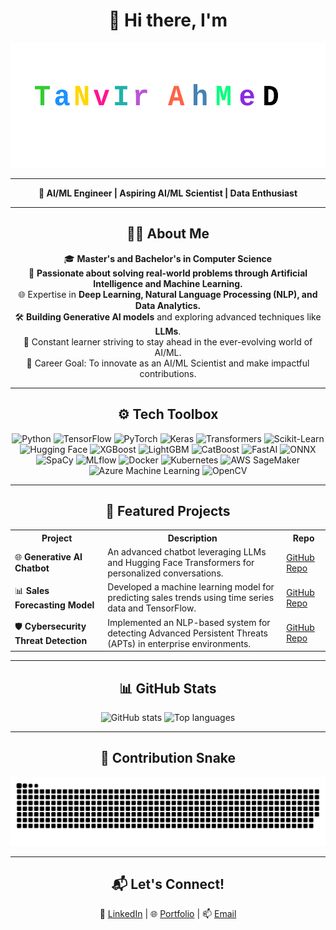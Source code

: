 <h1 align="center">👋 Hi there, I'm</h1>

<p align="center" height="150px">
  <img src="https://github.com/tanvircs/tanvircs/raw/main/TanvirAhmed.svg" alt="Tanvir Ahmed Artistic Animated Name" height="200px" />
</p>

---

<p align="center">
  <strong>🚀 AI/ML Engineer | Aspiring AI/ML Scientist | Data Enthusiast</strong>  
</p>

---

<h2 align="center">👨‍💻 About Me</h2>

<p align="center">
  🎓 <strong>Master's and Bachelor's in Computer Science</strong><br>
  🌟 <strong>Passionate about solving real-world problems through Artificial Intelligence and Machine Learning.</strong><br>
  🌐 Expertise in <strong>Deep Learning, Natural Language Processing (NLP), and Data Analytics.</strong><br>
  🛠️ <strong>Building Generative AI models</strong> and exploring advanced techniques like <strong>LLMs</strong>.<br>
  🌱 Constant learner striving to stay ahead in the ever-evolving world of AI/ML.<br>
  🎯 Career Goal: To innovate as an AI/ML Scientist and make impactful contributions.<br>
</p>

---

<h2 align="center">⚙️ Tech Toolbox</h2>

<div align="center">
  <!-- Core AI/ML Frameworks -->
  <img src="https://img.shields.io/badge/Python-3776AB?style=for-the-badge&logo=python&logoColor=white" alt="Python" />
  <img src="https://img.shields.io/badge/TensorFlow-FF6F00?style=for-the-badge&logo=tensorflow&logoColor=white" alt="TensorFlow" />
  <img src="https://img.shields.io/badge/PyTorch-EE4C2C?style=for-the-badge&logo=pytorch&logoColor=white" alt="PyTorch" />
  <img src="https://img.shields.io/badge/Keras-D00000?style=for-the-badge&logo=keras&logoColor=white" alt="Keras" />
  <img src="https://img.shields.io/badge/Transformers-F4A261?style=for-the-badge&logo=huggingface&logoColor=white" alt="Transformers" />
  <img src="https://img.shields.io/badge/Scikit--Learn-F7931E?style=for-the-badge&logo=scikit-learn&logoColor=white" alt="Scikit-Learn" />
  <img src="https://img.shields.io/badge/Hugging--Face-FFB800?style=for-the-badge&logo=huggingface&logoColor=white" alt="Hugging Face" />
  <img src="https://img.shields.io/badge/XGBoost-0099CC?style=for-the-badge&logoColor=white" alt="XGBoost" />
  <img src="https://img.shields.io/badge/LightGBM-9ACD32?style=for-the-badge&logoColor=white" alt="LightGBM" />
  <img src="https://img.shields.io/badge/CatBoost-F0DB4F?style=for-the-badge&logoColor=black" alt="CatBoost" />
  <img src="https://img.shields.io/badge/FastAI-7952B3?style=for-the-badge&logoColor=white" alt="FastAI" />
  <img src="https://img.shields.io/badge/ONNX-005CED?style=for-the-badge&logo=onnx&logoColor=white" alt="ONNX" />
  <img src="https://img.shields.io/badge/SpaCy-09A3D5?style=for-the-badge&logo=spacy&logoColor=white" alt="SpaCy" />
  <img src="https://img.shields.io/badge/MLflow-0194E2?style=for-the-badge&logo=mlflow&logoColor=white" alt="MLflow" />
  <img src="https://img.shields.io/badge/Docker-2496ED?style=for-the-badge&logo=docker&logoColor=white" alt="Docker" />
  <img src="https://img.shields.io/badge/Kubernetes-326CE5?style=for-the-badge&logo=kubernetes&logoColor=white" alt="Kubernetes" />
  <img src="https://img.shields.io/badge/AWS%20SageMaker-FF9900?style=for-the-badge&logo=amazon-aws&logoColor=white" alt="AWS SageMaker" />
  <img src="https://img.shields.io/badge/Azure%20Machine%20Learning-0078D4?style=for-the-badge&logo=microsoft-azure&logoColor=white" alt="Azure Machine Learning" />
  <img src="https://img.shields.io/badge/OpenCV-5C3EE8?style=for-the-badge&logo=opencv&logoColor=white" alt="OpenCV" />
</div>

---

<h2 align="center">📂 Featured Projects</h2>

<table align="center">
  <tr>
    <th>Project</th>
    <th>Description</th>
    <th>Repo</th>
  </tr>
  <tr>
    <td>🌐 <strong>Generative AI Chatbot</strong></td>
    <td>An advanced chatbot leveraging LLMs and Hugging Face Transformers for personalized conversations.</td>
    <td><a href="https://github.com/tanvircs/genai-chatbot">GitHub Repo</a></td>
  </tr>
  <tr>
    <td>📊 <strong>Sales Forecasting Model</strong></td>
    <td>Developed a machine learning model for predicting sales trends using time series data and TensorFlow.</td>
    <td><a href="https://github.com/tanvircs/sales-forecasting">GitHub Repo</a></td>
  </tr>
  <tr>
    <td>🛡️ <strong>Cybersecurity Threat Detection</strong></td>
    <td>Implemented an NLP-based system for detecting Advanced Persistent Threats (APTs) in enterprise environments.</td>
    <td><a href="https://github.com/tanvircs/cyber-threat-detection">GitHub Repo</a></td>
  </tr>
</table>

---

<h2 align="center">📊 GitHub Stats</h2>

<div align="center">
  <img src="https://github-readme-stats.vercel.app/api?username=tanvircs&show_icons=true&theme=github_dark" height="160" alt="GitHub stats" />
  <img src="https://github-readme-stats.vercel.app/api/top-langs/?username=tanvircs&layout=compact&theme=github_dark" height="160" alt="Top languages" />
</div>

---

<h2 align="center">🐍 Contribution Snake</h2>

<picture>
  <source media="(prefers-color-scheme: dark)" srcset="https://raw.githubusercontent.com/tanvircs/tanvircs/output/github-snake-dark.svg" />
  <source media="(prefers-color-scheme: light)" srcset="https://raw.githubusercontent.com/tanvircs/tanvircs/output/github-snake.svg" />
  <img alt="GitHub Contribution Snake" src="https://raw.githubusercontent.com/tanvircs/tanvircs/output/github-snake.svg" />
</picture>

---

<h2 align="center">📬 Let's Connect!</h2>

<p align="center">
  💼 <a href="https://www.linkedin.com/in/badhon-007v1/">LinkedIn</a> | 🌐 <a href="https://t-ahmed.com/">Portfolio</a> | 📫 <a href="mailto:tanvir.ahmed.ml@gmail.com">Email</a>
</p>

 
 

